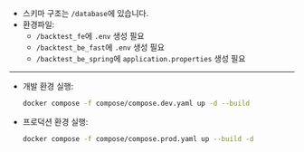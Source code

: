 - 스키마 구조는 `/database`에 있습니다.
- 환경파일:
  - `/backtest_fe`에 `.env` 생성 필요
  - `/backtest_be_fast`에 `.env` 생성 필요
  - `/backtest_be_spring`에 `application.properties` 생성 필요
---
- 개발 환경 실행:
  ```bash
  docker compose -f compose/compose.dev.yaml up -d --build
  ```
- 프로덕션 환경 실행:
  ```bash
  docker compose -f compose/compose.prod.yaml up --build -d
  ```
